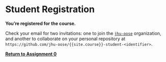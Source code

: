 # Student Registration

**You’re registered for the course.**

Check your email for two invitations: one to join the  [`jhu-oose`](https://github.com/jhu-oose) organization, and another to collaborate on your personal repository at `https://github.com/jhu-oose/{{site.course}}-student-<identifier>`.

**[Return to Assignment 0](/assignments/0)**
